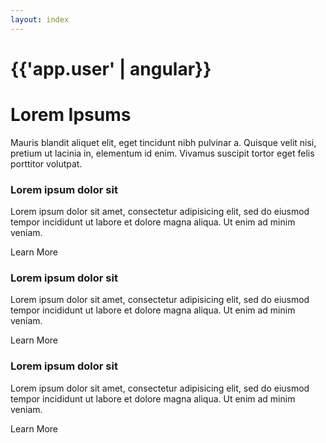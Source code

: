 ```yaml
---
layout: index
---
```

<h1>{{'app.user' | angular}}</h1>
<div class="home">
  <div class="jumbotron text-center">
    <h1>Lorem Ipsums</h1>
    <p>Mauris blandit aliquet elit, eget tincidunt nibh pulvinar a. Quisque velit nisi, pretium ut lacinia in, elementum id enim. Vivamus suscipit tortor eget felis porttitor volutpat.</p>
  </div>
</div>
<div class="row">
  <div class="col-md-4">
    <h3>
      Lorem ipsum dolor sit
    </h3>
    <p>
      Lorem ipsum dolor sit amet, consectetur adipisicing elit, sed do eiusmod tempor incididunt ut labore et dolore magna aliqua. Ut enim ad minim veniam.
    </p>
    <a class="btn btn-lg btn-default"> Learn More </a>
  </div>

  <div class="col-md-4">
    <h3>
      Lorem ipsum dolor sit
    </h3>
    <p>
      Lorem ipsum dolor sit amet, consectetur adipisicing elit, sed do eiusmod tempor incididunt ut labore et dolore magna aliqua. Ut enim ad minim veniam.
    </p>
    <a class="btn btn-lg btn-default"> Learn More </a>
  </div>


  <div class="col-md-4">
    <h3>
      Lorem ipsum dolor sit
    </h3>
    <p>
      Lorem ipsum dolor sit amet, consectetur adipisicing elit, sed do eiusmod tempor incididunt ut labore et dolore magna aliqua. Ut enim ad minim veniam.
    </p>
    <a class="btn btn-lg btn-default"> Learn More </a>
  </div>
</div>
